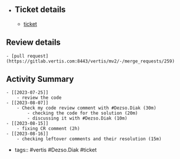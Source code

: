 - ## Ticket details
	- [ticket](https://gitlab.vertis.com:8443/vertis/mv2/-/issues/6162)
## Review details
	- [pull request](https://gitlab.vertis.com:8443/vertis/mv2/-/merge_requests/259)
## Activity Summary
	- [[2023-07-25]]
		- review the code
	- [[2023-08-07]]
		- Check my code review comment with #Dezso.Diak (30m)
			- checking the code for the solution (20m)
			- discussing it with #Dezso.Diak (10m)
	- [[2023-08-15]]
		- fixing CR comment (2h)
	- [[2023-08-16]]
		- checking leftover comments and their resolution (15m)
- tags:: #vertis #Dezso.Diak #ticket